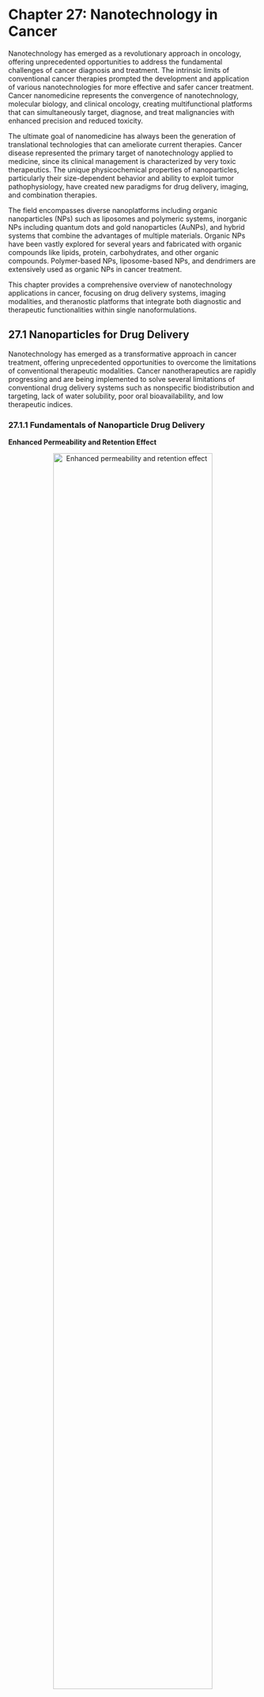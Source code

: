 # Chapter 27: Nanotechnology in Cancer

Nanotechnology has emerged as a revolutionary approach in oncology, offering unprecedented opportunities to address the fundamental challenges of cancer diagnosis and treatment. The intrinsic limits of conventional cancer therapies prompted the development and application of various nanotechnologies for more effective and safer cancer treatment. Cancer nanomedicine represents the convergence of nanotechnology, molecular biology, and clinical oncology, creating multifunctional platforms that can simultaneously target, diagnose, and treat malignancies with enhanced precision and reduced toxicity.

The ultimate goal of nanomedicine has always been the generation of translational technologies that can ameliorate current therapies. Cancer disease represented the primary target of nanotechnology applied to medicine, since its clinical management is characterized by very toxic therapeutics. The unique physicochemical properties of nanoparticles, particularly their size-dependent behavior and ability to exploit tumor pathophysiology, have created new paradigms for drug delivery, imaging, and combination therapies.

The field encompasses diverse nanoplatforms including organic nanoparticles (NPs) such as liposomes and polymeric systems, inorganic NPs including quantum dots and gold nanoparticles (AuNPs), and hybrid systems that combine the advantages of multiple materials. Organic NPs have been vastly explored for several years and fabricated with organic compounds like lipids, protein, carbohydrates, and other organic compounds. Polymer-based NPs, liposome-based NPs, and dendrimers are extensively used as organic NPs in cancer treatment.

This chapter provides a comprehensive overview of nanotechnology applications in cancer, focusing on drug delivery systems, imaging modalities, and theranostic platforms that integrate both diagnostic and therapeutic functionalities within single nanoformulations.

## 27.1 Nanoparticles for Drug Delivery

Nanotechnology has emerged as a transformative approach in cancer treatment, offering unprecedented opportunities to overcome the limitations of conventional therapeutic modalities. Cancer nanotherapeutics are rapidly progressing and are being implemented to solve several limitations of conventional drug delivery systems such as nonspecific biodistribution and targeting, lack of water solubility, poor oral bioavailability, and low therapeutic indices.

### 27.1.1 Fundamentals of Nanoparticle Drug Delivery

**Enhanced Permeability and Retention Effect**

<div align="center">
<img src="images/chapter27/27-1-1.svg" alt="Enhanced permeability and retention effect" width="80%">
  </div>
<p style="text-align: justify;"><em><strong> Figure 27.1 Enhanced permeability and retention effect: </strong>  Nanocarriers can extravasate into the tumors through the gaps between endothelial cells and accumulate there due to poor lymphatic drainage.  <small> Source: Aditi M. Jhaveri and Vladimir P. Torchilin Front. Pharmacol., Volume 5 - 2014 | https://doi.org/10.3389/fphar.2014.00077 via Wikimedia Commons </small></em></p>

Nanoparticles exploit the unique pathophysiology of tumors, particularly the enhanced permeability and retention (EPR) effect. This phenomenon arises from:

* **Abnormal tumor vasculature**: Tumor blood vessels are typically more permeable than normal vessels due to incomplete endothelial cell junctions and reduced pericyte coverage
* **Defective lymphatic drainage**: Impaired lymphatic function in tumors leads to reduced clearance of extravasated materials
* **Size-dependent accumulation**: Nanoparticles in the optimal size range (10-150 nm) can extravasate through leaky tumor vasculature while being retained in the tumor microenvironment

**Passive vs. Active Targeting**

*Passive Targeting*:
* Relies on the EPR effect for tumor accumulation
* Size and surface characteristics determine circulation time and biodistribution
* Stealth properties achieved through polyethylene glycol (PEG) coating to evade immune recognition

*Active Targeting*:
* Employs specific ligands or antibodies directed against tumor-specific receptors
* Amplifies specificity of therapeutic nanoparticles
* Enhances cellular uptake and internalization by cancer cells

### 27.1.2 Types of Nanoparticle Drug Delivery Systems

**Liposomal Drug Delivery Systems**

Liposomes are lipid spheres about 100 nanometers in diameter that have been synthesized for improved delivery of therapeutic agents. Liposome, the first nano-scale drug approved for clinical application, consists of an outer lipid layer and a core entrapping either hydrophobic or hydrophilic drug. They offer several advantages:

* **Biocompatibility**: Composed of naturally occurring lipids
* **Versatile drug loading**: Can encapsulate both hydrophilic and lipophilic drugs
* **Controlled release**: Permit continued drug release with increased precision in tumor-targeting
* **Reduced toxicity**: Demonstrated clinical success in reducing systemic toxicity

  <div align="center">
<img src="images/chapter27/27-1-2.jpg" alt="ELiposomal drug delivery systems" width="80%">
  </div>
<p style="text-align: justify;"><em><strong> Figure 27.2 Schematic representation of the different types of liposomal drug delivery systems. </strong>   <small> Source: Sercombe, Veerati, Moheimani, Wu, Sood and Hua Front. Pharmacol., Volume 6 - 2015 | https://doi.org/10.3389/fphar.2015.00286 via Wikimedia Commons </small></em></p>

*Advanced Liposomal Formulations*:
The PEG (polyethylene glycol) is a hydrophilic polymer that prevents the liposome from recognizing subsequent clearance. Improved pharmacokinetic characteristics, regulated and prolonged drug release, and, most importantly, decreased systemic toxicity are all provided by LNPs. Modern liposomal systems include:

- **PEGylated liposomes**: Enhanced circulation time and reduced immunogenicity
- **Targeted liposomes**: Surface-modified with antibodies or ligands for active targeting
- **Stimuli-responsive liposomes**: pH, temperature, or enzyme-triggered drug release
- **Combination liposomes**: Co-delivery of multiple therapeutic agents

*Clinical Applications*:
In the field of breast and prostate cancer, the application of liposomes has been increasingly common. Multiple paclitaxel liposomes have been demonstrated to have higher anti-tumor efficiency and improved bioavailability compared to free paclitaxel. Liposomes have been used to encapsulate anticancer drugs for the treatment of AIDS-related Kaposi's sarcoma. In melanoma models, phosphatidylethanolamine liposomal cisplatin was proven to have higher cytotoxicity than classic liposomes or free cisplatin, maintaining high intratumoral drug concentration for 72 hours and efficiently delivering 3.6-times more drug compared to the free drug.

**Polymeric Nanoparticles**

Polymeric nanoparticles (NPs) play an important role in controlled cancer drug delivery. Anticancer drugs can be conjugated or encapsulated by polymeric nanocarriers, which are known as polymeric nanomedicine. Polymeric nanoparticles (PNs) are molecules usually organized with tunable size into a dense structure with entangling biodegradable polymers presenting thermodynamic stability in an aqueous solvent. The FDA (Food and Drug Administration) has approved three PNs: polylactic acid (PLA), poly(lactic-co-glycolic acid) (PLGA), and polycaprolactone (PCL).

*Advantages*:
Due to their nature, they make possible the customization of many properties, such as hydrophobicity, molecular weight and biodegradability. All of them are completely biocompatible and biodegradable, and have acknowledged degradation curves, making the drug release process of these nanocarriers more accessible to be customized

- Controlled drug release kinetics
- Biodegradable and biocompatible
- Tunable surface properties through copolymer modification
- Protection of encapsulated drugs from degradation

*Advanced Polymeric Systems*:

**Polymersomes**: Polymersomes are a kind of supramolecular aggregates formed by the self-assembly of amphiphilic molecules. As drug carriers, polymersomes modify the distribution of drugs in body, prevent drug degradation and inactivation, extend the action time of drugs, and reduce side effects. These vesicular structures offer:

- Superior stability compared to liposomes
- Controllable membrane thickness and permeability
- Ability to deliver both hydrophilic and hydrophobic drugs
- Stimuli-responsive capabilities including pH, temperature hydrolysis, oxidation, reduction, light, and so on

**Polymeric Micelles**: Self-assembled structures from amphiphilic block copolymers that provide:

- Enhanced solubilization of hydrophobic drugs
- Core-shell architecture for drug encapsulation
- Active targeting through surface modification
- Improved pharmacokinetics and biodistribution

*Clinical Success*:
Albumin-bound (nab)-paclitaxel NPs (Abraxane®) were approved in 2012 by the US Food and Drug Administration (FDA) for cancer treatment. It has been used since then for the treatment of a large list of cancer including non-small cell lung carcinoma, metastatic breast cancer and pancreatic cancer.

*PEGylation Strategy*:
Copolymers such as polyethylene glycol (PEG) have been used to reduce degradation rate and improve biocompatibility, creating PLA-PEG and PLGA-PEG formulations that evade immune response and extend circulation time.

**Hybrid Nanoparticles**

Hybrid NPs combine the advantages of different NPs, thereby enhancing the function and stability of each drug delivery system. These advanced systems represent the next generation of nanomedicine platforms.

*Lipid-Polymer Hybrid Nanoparticles (LPHNPs)*:
LPHNPs are advanced core–shell nanoconstructs with a polymeric core region enclosed by a lipidic layer, presumed to be derived from both liposomes and polymeric nanounits. Key advantages include:

- High biocompatibility of lipids with the structural integrity provided by polymer NPs, capable of encapsulating both hydrophilic and hydrophobic drugs
- Stability, high loading of cargo, increased biocompatibility, rate-limiting controlled release, and elevated drug half-lives as well as therapeutic effectiveness while minimizing their drawbacks
- Effective internalization by cancer cells and avoidance of fast clearance by the reticuloendothelial system

*Clinical Applications of Hybrid Systems*:
Lipid-polymer hybrid NPs have been demonstrated to be a promising drug delivery platform in the treatment of pancreatic cancer, breast cancer, and metastatic prostate cancer.

*Organic-Inorganic Hybrid Nanoparticles*:
The combination of organic and inorganic hybrid nano-materials is a common method of NP design. For example, a liposome-silica hybrid (LSH) nanoparticle consists of a silica core and a surrounding lipid layer.

**Carbon-Based Nanoparticles**

Carbon-based nanoparticles are effective in melanoma cells. A single-walled carbon nanotube loaded with doxorubicin induced melanoma cell death in a dose-dependent manner in vitro and reduced tumor development in a xenograft melanoma model.

*Properties*:
* High surface area for drug loading
* Excellent electrical and thermal conductivity
* Potential for photothermal therapy applications
* Challenges with biocompatibility and clearance

**Inorganic Nanoparticles**

*Gold Nanoparticles (GNPs)*:
Gold nanoparticles are known as nontoxic, highly stable, easy to synthesize, and minimally interfering with the biological profile of melanoma tumor cells. Being of high atomic number and electron density, GNPs are optimal contrast agents for computed tomography.

*Mesoporous Silica Nanoparticles (MSNPs)*:
Mesoporous silica nanoparticles have high drug loading due to high pore volume and surface area, multifunctionalization for targeted and controlled delivery, enhanced cellular uptake and delivers therapeutics at cellular levels in cancer.

*Magnetic Nanoparticles*:
* Iron oxide nanoparticles for MRI contrast enhancement
* Potential for magnetic hyperthermia therapy
* Targeted delivery using external magnetic fields

### 27.1.3 Overcoming Drug Resistance

**Mechanisms of Drug Resistance**

The mechanisms of cancer drug resistance include overexpression of drug efflux transporters, defective apoptotic pathways, and hypoxic environment. Cancer drug resistance represents one of the most significant challenges in oncology, with over 50% of the anticancer drugs used in the clinic today targeted by P-glycoprotein (P-gp).

**ATP-Binding Cassette (ABC) Transporters**:
A distinct and predominant mechanism of drug resistance found in cancer cells is the overexpression of specific efflux pumps. These efflux pumps are part of the ABC superfamily of transporters and can translocate substrates (drugs) from the inside to the outside of the cell, thereby reducing intracellular drug accumulation. Key resistance mechanisms include:

- **P-glycoprotein (P-gp)**: P-gp can efflux various anticancer drugs such as doxorubicin and paclitaxel out of cancer cells. Overexpression of P-gp is a common feature of most acquired MDR (Multidrug Resistance) in solid tumors
- **Multidrug Resistance-Associated Protein 1 (MRP1)**: Contributes to drug efflux and resistance
- **Breast Cancer Resistance Protein (BCRP)**: Another major efflux transporter

**Nanoparticle-Based Solutions**

*Bypassing Efflux Pumps*:
Considering different mechanisms of drug resistance in cancer, nanoparticles are always designed to inhibit or bypass efflux pumps on the membrane or to enhance endocytosis when recognizing MDR tumors. Strategies include:

- **Endocytic Uptake**: Nanoparticles targeting these mechanisms can lead to an improvement in the reversal of multidrug resistance
- **Co-delivery Systems**: Nano-codelivery systems that can transport traditional chemotherapy drugs and multiple MDR transporter inhibitors. These systems function by interfering with the "efflux pump" functions of cell membrane transporters
- **Size-dependent Mechanisms**: Nanoparticles can deliver drugs directly to intracellular compartments, bypassing membrane transporters

*Multi-compound Nanoparticles*:
Nanoparticles capable to encapsulate or bind multiple compounds at once and release the drugs at the target site either simultaneously or in a predetermined sequence. A novel polymer lipid hybrid nanoparticle (PLN) system was able to circumvent drug resistance. Dox-MMC co-loaded PLN were 20-30-folds more effective in killing MDR cells than free drugs.

*Gene Silencing Approaches*:
Strategies to overcome multi drug resistance by silencing the expression of gene encoding P-gp efflux transporter, i.e., MDR-1 or Survivin through RNA interference (RNAi) or small interfering RNA (siRNA) has been explored. The mechanisms include:

- **siRNA Delivery**: The siRNAs assembles into endoribonuclease inside the cells containing complexes known as RNA-Induced Silencing Complexes (RISCs) which guides the RISCs to complementary RNA molecules, cleaving and destroying the target RNA
- **Combined Therapeutic Approaches**: Biotin-functionalized nanoparticles co-encapsulating paclitaxel and P-gp targeted siRNA partially overcame tumor drug resistance

*Oxidative Stress Modulation*:
Restoring the oxidative stress sensitivity of MDR cells to enhance the cytotoxicity of antitumor drugs, as well as identifying novel targets to restore cancer cell response to chemotherapies and immunotherapies, may serve as potential therapeutic strategies to overcome MDR.

**Clinical Examples of MDR Reversal**:

*Mesoporous Silica Systems*:
Doxorubicin MSNPs surface conjugated with TAT peptide facilitated intranuclear drug localization in multidrug resistant MCF-7/ADR cancer cells and overcome MDR compared to free Doxorubicin.

*PLGA-based Systems*:
Biotin or folic acid functionalized PLGA nanoparticles encapsulating Tariquidar and Paclitaxel resulted in higher cytotoxicity and inhibited tumor growth in human MDR tumor xenografts compared to Paclitaxel nanoparticles alone.

*Liposomal Co-delivery*:
Transferrin coated liposomes co-encapsulating Doxorubicin and Verapamil exhibited 5 and 3-fold cytotoxicity in Doxorubicin-resistant human erythroleukemia K562 cells compared to non-targeted liposomes and transferrin targeted liposomes with Doxorubicin alone respectively.

### 27.1.4 Clinical Translation and Challenges

**Approved Nanotherapeutics**

Several nanotechnology-based cancer drug therapies have been approved by the FDA and are already on the market. The true measure of nanotechnology success in medicine and oncology lies in effectively translating research discoveries into the clinic for improved disease diagnosis and treatment. In the past decade, sixteen nanoparticle (NP) formulations have gained Food and Drug Administration (FDA) approval and over 1000 new clinical trials have begun. Among the FDA approved nanoformulations, eight are clinically used for cancer imaging or therapy. Key approved nanotherapeutics include:

**Doxil® (Pegylated Liposomal Doxorubicin)**

Doxil®, the first FDA-approved nano-drug (1995), represents a landmark achievement in cancer nanomedicine. This formulation addresses the significant toxicity issues associated with free doxorubicin, a highly effective but toxic anthracycline chemotherapeutic agent.

*Mechanism of Drug Encapsulation and Delivery*:
Doxil® is based on three unrelated principles that work synergistically:

1. **PEGylated Nano-liposomes**: Prolonged drug circulation time and avoidance of the reticuloendothelial system (RES) due to the use of PEGylated nano-liposomes. The PEG coating provides "stealth" properties that help evade immune recognition.
  
2. **Remote Loading Technology**: High and stable remote loading of doxorubicin driven by a transmembrane ammonium sulfate gradient. An ammonium sulfate (pH) gradient is used to load and stably retain doxorubicin in the liposome interior. This gradient allows for drug release at the tumor site when the liposomes encounter the slightly acidic tumor microenvironment.
  
3. **Lipid Bilayer Composition**: The liposome lipid bilayer exists in a "liquid ordered" phase composed of high-Tm (53 °C) phosphatidylcholine and cholesterol, providing enhanced stability and controlled drug release.
  

*Clinical Impact*:
Doxil was the first nanotherapeutic approved to treat cancer and is used for treating ovarian cancer, AIDS-related Kaposi's sarcoma, and multiple myeloma. The clinically approved formulations reduced cardiotoxicity and hematological toxicity compared to free doxorubicin. In Jerusalem's "first in man Doxil clinical trial" (1991-1994), Doxil demonstrated high and selective tumor localization, providing the first proof for the EPR effect induced in tumors by passive targeting in humans.

**Abraxane® (Albumin-bound Paclitaxel Nanoparticles)**

Abraxane® (nab-paclitaxel; ABI 007) represents the first nanotechnology-based drug in cancer treatment, addressing the solvent-related toxicity issues of conventional paclitaxel formulations.

*Innovative Delivery Mechanism*:
Abraxane is a 130-nm, albumin-based nanoparticle formulation of paclitaxel that is clinically used for the treatment of metastatic breast cancer. The formulation exploits natural delivery mechanisms:

1. **Solvent-Free Formulation**: Eliminates Cremophor EL, the toxic solvent used in conventional paclitaxel, thereby removing the need for premedication with steroids and antihistamines and reducing hypersensitivity reactions.
  
2. **Albumin-Mediated Transport**: nab-Paclitaxel is a solvent-free, albumin-bound nanoparticle formulation of paclitaxel that takes advantage of the increased delivery of albumin to tumors through receptor-mediated transport called transcytosis. nab-Paclitaxel binds to gp60, the albumin receptor on endothelial cells, which in turn activates caveolin-1 and the formation of caveolae.
  
3. **SPARC-Mediated Release**: In the tumoral interstitium, SPARC (secreted protein, acidic and rich in cysteine) is selectively secreted by the tumors and binds to albumin-bound paclitaxel with the resultant release of paclitaxel in the vicinity of tumor cells.
  

*Clinical Success*:
Abraxane was approved by the FDA in 2005 for breast cancer, 2010 for non-small cell lung cancer (NSCLC), and 2013 for pancreatic cancer. The formulation allows administration of higher paclitaxel doses (260 mg/m²) compared to conventional paclitaxel (175 mg/m²) with reduced toxicity and improved efficacy. In 2014, Abraxane's sales were $848 million, representing a 31 percent year-over-year increase.

**Other Approved Nanotherapeutics**

- **DaunoXome®** (liposomal daunorubicin): Approved in 1996 for AIDS-related Kaposi's sarcoma
- **Myocet®** (non-PEGylated liposomal doxorubicin): Available in Europe and Canada

**Major Biological Barriers to Clinical Translation**

**The Blood-Brain Barrier (BBB)**

The blood-brain barrier (BBB) constitutes a microvascular network responsible for excluding most drugs from the brain, representing one of the most formidable challenges in nanomedicine. The BBB is a barrier that separates the blood from the brain tissue and possesses unique characteristics that make the delivery of drugs to the brain a great challenge.

<div align="center">
<img src="images/chapter27/27-1-4.jpg" alt="The Blood-Brain Barrier" width="80%">
  </div>
<p style="text-align: justify;"><em><strong> Figure 27.3 The Blood-Brain Barrier </strong> This image shows a dense network of blood vessels (red) and nuclei (blue) obtained from mouse brain tissue that was optically cleared to look deeper into the tissue than otherwise possible. The brain’s blood vessels are nearly impermeable, allowing only the passage of key nutrients while blocking that of harmful substances. Unfortunately, this blood-brain barrier (BBB) also excludes most therapeutics. By designing drug-containing nanoparticles that can “hitchhike” across the BBB, researchers hope to finally penetrate the barrier, and deliver life-saving drugs to cancers in the brain. Pictured here is brain tissue before exposure to the experimental nanoparticles.  <small> Source: Emily Wyatt, Mark Davis, California Institute of Technology via NCI Visuals Online </small></em></p>

*Structural and Functional Characteristics*:
The BBB consists of brain endothelial cells connected by tight junctions (TJs) that restrict paracellular transport, along with specialized efflux pumps and limited transcytosis pathways. Because the brain is such a vital organ, the blood vessels surrounding the brain are much more restrictive than other blood vessels in the body, to keep out potentially harmful molecules. The fact that almost 98% of drugs are unable to overcome the BBB is the main reason for employment of nanocarriers in high-grade glioma treatment.

*Nanoparticle Transport Mechanisms Across the BBB*:
Nanoparticles can exploit several transport mechanisms to cross the BBB:

1. **Paracellular Transport**: Small lipophilic cationic NPs can passively diffuse across the cell membranes of BBB endothelial cells. Their small size is advantageous for paracellular transport across the TJs.
  
2. **Carrier-Mediated Transport (CMT)**: Takes advantage of endogenous BBB transporters needed for entry of molecules for homeostasis and neuronal health.
  
3. **Receptor-Mediated Transcytosis (RMT)**: Recognition of a ligand on the NP by a membrane receptor, including transferrin receptor (TfR), insulin receptor (IR), and low-density lipoprotein (LDL) receptors.
  
4. **Adsorptive-Mediated Transcytosis (AMT)**: Favorable interactions between the surfaces of NPs and the endothelial membrane through negatively charged clathrin-coated pits and caveolae.
  

*Clinical Challenges*:
Treatment of brain tumors is limited by the impermeability of the BBB and, consequently, survival outcomes for malignant brain tumors remain poor. In the context of glioblastoma multiforme (GBM), the surrounding brain parenchyma consists of a dense matrix which gives rise to elevated interstitial pressure, further limiting nanoparticle penetration.

**Protein Corona Formation and Opsonization**

When nanoparticles are exposed to biological fluids, such as plasma, opsonins and other biomolecules rapidly adsorb to the surface. This protein corona represents the "true identity" of NP in our body and fundamentally alters nanoparticle behavior.

*Mechanism of Protein Corona Formation*:
The protein corona spontaneously develops and evolves on the surface of nanoscale materials when they are exposed to biological environments, altering their physiochemical properties and affecting their subsequent interactions with biosystems. Upon entering into the biological environments, the surface of the nanoparticles is immediately coated with proteins and form the so-called a protein corona due to which a nanoparticle changes its "synthetic" identity to a new "biological" identity.

*Components and Classification*:
The protein corona consists of two distinct layers:

1. **Hard Corona**: Proteins with high affinity that remain tightly bound to the nanoparticle surface for extended periods
2. **Soft Corona**: Proteins with lower affinity and higher tendency to desorb from NPs' surfaces and tend to be exchanged with other proteins

*Opsonins and Dysopsonins*:
Two types of proteins can be distinguished in the corona:

**Opsonins**: Proteins that reduce the half-life of NPs and accelerate their degradation in vivo by activating the immune system. The most important opsonins include:

- Complement proteins (C1q, C3, C3b): C3, which is the most abundant complement protein in serum, activates an immunological response for the removal of foreign materials
- Immunoglobulins (IgG, IgA, IgM): Mark NPs for phagocytic uptake
- Fibrinogen: Promotes coagulation and immune recognition

**Dysopsonins**: Proteins that prevent immune recognition and RES uptake:

- Albumin: The most abundant protein in blood, exerts dysopsonin effects and can initiate receptor-mediated endocytosis
- Clusterin (CLU): Plays a predominant role as a dysopsonin, reducing opsonization and RES uptake
- Apolipoproteins: Play significant roles in blood circulation and NPs capacity to cross biological barriers

**The Reticuloendothelial System (RES)**

The reticuloendothelial system (RES) is part of the immune system and consists of phagocytic cells such as monocytes and macrophages located primarily in the liver, spleen, and lymph nodes.

*Clearance Mechanisms*:
A major hurdle that alters nanomedicine effectiveness is mononuclear phagocytic system (MPS) clearance. Intravenously injected NPs are generally recognized as foreign materials and processed through:

1. **Opsonization**: Adsorption of opsonins onto nanoparticle surfaces
2. **Complement Activation**: Activation of complement cascade leading to C3b deposition
3. **Macrophage Recognition**: Phagocytic cells recognize opsonized particles via complement receptors (CRs) and Fc gamma receptors (FcγR)
4. **Phagocytosis and Clearance**: Rapid elimination from bloodstream, resulting in undesirable nanotoxicity

A meta-analysis showed that an estimated 0.7% of injected NPs reach solid tumor tissue, whereas the vast majority accumulated in non-tumor sites including the liver and spleen.

**Enhanced Permeability and Retention (EPR) Effect Limitations**

*EPR Effect Variability*:
Solid and malignant tumours are highly heterogenous resulting in disparate tumour permeability, unfavourable for passive targeting. The EPR effect is thought to provide less than a 2-fold increase in drug delivery at tumour sites compared to healthy tissues.

*Tumor Microenvironment Challenges*:
Despite the emphasis on extravasation and accumulation in NP delivery, deep and uniform tumour penetration of nanotherapeutics may also be crucial for optimal outcomes. Tumour growth produces intratumoural mechanical stress due to elevated cellular proliferation within a limited area termed 'Growth-induced solid stress'. This compression can act as a barrier for adequate delivery of NP delivery systems at the target site.

**Manufacturing and Regulatory Challenges**

*Complex Manufacturing Requirements*:
Issues surrounding complexity in manufacturing and characterization, lack of understanding of in vivo pharmacokinetics and pharmacodynamics, acute and chronic toxicity, and cost-effectiveness present significant challenges. The experimental development of NNMs (nanoparticulate nanomedicines) is progressing at a fast pace, however significant challenges still exist in promoting these platforms into clinically feasible therapies.

*Regulatory Pathway Complexity*:
Although diverse nanocarriers have traversed preclinical phases and garnered approvals for human trials, a mere fraction have secured authorization for clinical deployment, particularly those with molecular moieties designed for selective cancer cell interactions. The majority of NNMs in the clinic are for the treatment of cancer, predominantly by the parenteral route of administration, and are structurally based on simple nanomedicine platforms.

*Safety and Toxicity Assessment*:
Toxicological profile of nanoparticles should be robustly assessed. When systemically administered, nanostructures interact with various host biomolecules, and may trigger toxicity. Therefore, comprehensive in vitro cellular models call for evaluation of physicochemical properties, dose, and time of action of nanomaterials.

**Current Clinical Landscape**

*Statistical Overview*:
In recent analysis of the clinical landscape of therapeutic nanoparticles, over 25 Food and Drug Administration (FDA) or European Medicines Agency (EMA) approved nanomedicines and over 45 other nanoparticle technologies were identified as being evaluated in ongoing clinical trials. In these past years since initial reviews, two intravenously administered nanoparticles have been FDA and EMA approved.

*Translation Success Rate*:
With the integration of nanotechnology into the medical field at large, great strides have been made in the development of nanomedicines for tackling different diseases, including cancers. However, the translation from bench to bedside remains challenging, with various cancer nanomedicines having demonstrated success in preclinical studies but facing significant hurdles in clinical translation.

**Future Opportunities and Strategies**

**Overcoming Biological Barriers**

*BBB Penetration Strategies*:
Recent breakthrough approaches for crossing the BBB include:

- Ultrasound-mediated BBB opening for temporary permeabilization
- Cell-mediated targeting using nanoparticles that exploit cellular transport mechanisms
- Biomimetic approaches using cell membrane-coated nanoparticles

*Protein Corona Engineering*:
Understanding protein corona formation has revealed opportunities to:

- Design nanoparticles with beneficial corona compositions
- Exploit natural targeting mechanisms through corona proteins
- Develop personalized nanomedicine approaches based on patient-specific protein patterns

**Precision Medicine Integration**

*Patient-Specific Approaches*:
By gaining a deeper insight into nano–bio interactions and the personalization of nanomedicines, the field is moving toward:

- Biomarker-guided nanoparticle selection
- Patient-specific corona profiling for treatment optimization
- Real-time monitoring of nanoparticle behavior and therapeutic response

*Advanced Manufacturing and Quality Control*:

- Continuous manufacturing processes for consistent nanoparticle production
- Quality by design approaches for reproducible formulations
- Automated production systems with real-time monitoring capabilities

The full power of nanotechnology will require an era of spectacular advances in the development of processes to integrate nanoscale components into devices, accompanied by the ability to do so reliably at low cost. Success in clinical translation will depend on continued collaboration between researchers, clinicians, regulatory agencies, and industry to address these complex challenges while maintaining focus on patient safety and therapeutic efficacy.
## 27.2 Nanomaterials for Imaging and Diagnosis

Recent advances in nanotechnology, accompanied by our growing understanding of cancer biology and nano-bio interactions, have led to the development of a series of nanocarriers, which aim to improve the therapeutic efficacy while reducing off-target toxicity. Nanomaterials have revolutionized medical imaging by providing superior contrast, specificity, and sensitivity compared to conventional imaging agents. These materials exploit unique physicochemical properties at the nanoscale to enhance diagnostic capabilities.

### 27.2.1 Quantum Dots for Cancer Imaging

**Fundamental Properties**

Quantum dots (QDs) are the luminescent nanocrystals (NCs) that provide a multifunctional platform for imaging the biosystems following controlled delivery of therapeutic drugs, proteins, peptides, oligonucleotides, and genes. Quantum dots (QDs) are semiconductor nanocrystals that emit fluorescence on excitation with a light source. Quantum dots (QDs) are nanoscale nanomaterials that are said to be zero-dimensional because charge carriers are confined so tightly in three directions. Many of their unique properties arise because semiconducting nanocrystals from 2–10 nm diameter are smaller than or equal to their exciton Bohr radius.

*Unique Optical Characteristics*:
Flexible surface chemistry, unique optical properties, high sensitivity, and multiplexing capabilities of QDs certainly make them a most promising tool for personalized medicine:

- Size-tunable emission wavelengths due to quantum confinement effects
- Broad absorption spectra with narrow, symmetric emission peaks
- Superior photostability compared to organic fluorophores
- High quantum yields and brightness

**Cancer Detection Applications**

QDs might serve as potential, more sensitive and specific methods of detection than conventional methods applied in cancer molecular targeting and bio-imaging. The advantages over conventional imaging include:

*Enhanced Sensitivity*:

- Detection of single molecules and small cell populations
- Superior signal-to-noise ratio
- Resistance to photobleaching allows long-term imaging

*Multiplexed Imaging*:
Because of quantum confinement effects, QDs can be excited by a single wavelength but emit at different wavelengths depending on their size, enabling simultaneous detection of multiple targets.

**Advanced Quantum Dot Systems**

*Carbon Quantum Dots (CQDs)*:
Carbon-based quantum dots (CQDs) have been shown to have promising application value in tumor diagnosis. These biocompatible alternatives offer:

- pH-triggered drug release, and can be used for theranostic purposes. Nitrogen and sulphur doping has been beneficial for extended imaging
- Biocompatible, facilitate pH-triggered drug release, and can be used for theranostic purposes
- Reduced toxicity compared to semiconductor QDs

*Graphene Quantum Dots (GQDs)*:
Graphene quantum dots (GQDs) were conjectured to produce new or improve current methods used for bioimaging, drug delivery, and biomarker sensors for early detection of diseases. Applications include:

- Quinic acid conjugated N-CQDs showed interesting features like tumor accumulation and luminescence, indicating that they might be useful as multifunctional theranostic agents
- Combined imaging and drug delivery capabilities

**In Vivo Tumor Targeting**

Multifunctional nanoparticle probes based on semiconductor quantum dots (QDs) for cancer targeting and imaging in living animals have shown promising results. In vivo targeting studies of human prostate cancer growing in nude mouse show that the QD probes can be delivered to tumor sites by both enhanced permeation and retention (passive targeting) and by antibody binding to cancer-specific cell surface biomarkers such as prostate-specific membrane antigen (active targeting).

*Advanced Targeting Strategies*:
Carbon quantum dots, functionalized with multiple paired α-carboxyl and amino groups that bind to the large neutral amino acid transporter 1 (which is expressed in most tumors), selectively accumulate in human tumour xenografts in mice.

*Clinical Applications*:

- Sentinel lymph node mapping in cancer staging
- Real-time surgical guidance
- Monitoring of therapeutic response

### 27.2.2 Magnetic Nanoparticles for MRI Enhancement

**Iron Oxide Nanoparticles**

The development of nano-imaging through fluorescent imaging and magnetic resonance imaging (MRI) has the potential to detect and diagnose cancer at an earlier stage than with current imaging methods.

*Contrast Enhancement Mechanisms*:
* T1 and T2 relaxation time modification
* Concentration-dependent signal enhancement
* Tissue-specific accumulation patterns

**Clinical Applications**

*Lymph Node Metastasis Detection*:
In the recent MELAMAG clinical trial, sentinel lymph node biopsy detection based on magnetic nanoparticles was compared to the standard technique. From 129 recruited patients, the study reported 95.3% rate of sentinel node identification using this magnetic nanoparticle-based technique.

*Advanced Magnetic Systems*:
Ultrahigh field magnetic resonance imaging (UHF-MRI) (≥7 T) can dramatically boost image resolution and signal-to-noise ratio. The hybrid nanoparticles exhibited better tumor accumulation, a suitable time imaging window, and excellent pH-response T1-T2 dual-mode UHF-MRI performance.

*Advantages over Conventional Contrast Agents*:

- Longer circulation times
- Enhanced tissue specificity
- Potential for therapeutic applications

### 27.2.3 Gold Nanoparticles for CT Imaging

**Contrast Enhancement Properties**

Being of high atomic number and electron density, GNPs are optimal contrast agents for computed tomography. When labeled with radioisotope indium-111 and conjugated with RGD ligands, GNPs were successfully used as radiotracers in experimental melanoma models.

*Applications*:
* Enhanced CT contrast for tumor delineation
* Dual-modality imaging (CT/fluorescence)
* Radiation therapy enhancement

### 27.2.4 Advanced Imaging Techniques

**Near-Infrared Fluorescence Imaging**

*Tissue Penetration*:
Near-infrared quantum dots enable deep tissue imaging due to:
* Reduced light scattering and absorption by biological tissues
* Minimal autofluorescence interference
* Enhanced penetration depth

**Molecular Imaging**

*Biomarker Detection*:
The urgent development of a novel approach for cancer detection and real-time monitoring is crucial in order to decipher the intricate molecular information responsible for tumor biological behaviors.

*Applications*:
* Protein expression monitoring
* Gene expression analysis
* Metabolic pathway visualization

## 27.3 Theranostics and Multifunctional Platforms

Theranostics, the integration of diagnostics and therapies, has become a new concept in the battles with various major diseases such as cancer. Theranostics represents the convergence of diagnostics and therapeutics in a single nanoplatform, enabling personalized medicine approaches through real-time monitoring of therapeutic efficacy.


### 27.3.1 Concept and Design Principles

**Definition and Scope**

Due to the variability and strong adaptability of cancer cells, they could adjust their structure or cell properties to adapt to the surrounding environment and continue to survive, which undoubtedly brings huge obstacles to treatment. However, a single functional nanoparticle drug delivery system seems not to be sufficient for diversified tumor treatment strategies.

The term theranostics was originally coined to describe a treatment platform that combined a diagnostic test with targeted therapy based on the test results. The current nanotheranostics utilize controlled drug vehicles and contain cargo, targeting ligands, and imaging labels for delivery to specific tissues, cells, or subcellular components.

**Multifunctional Design Requirements**

*Essential Components*:
Multifunctional nanoparticles integrate different functions to further expand the carrier's application, thus achieving two or more capacities:

- Therapeutic payload (drugs, genes, proteins)
- Imaging agents (fluorescent, magnetic, radioactive)
- Targeting ligands (antibodies, peptides, aptamers)
- Biocompatible carriers (liposomes, polymers, inorganic cores)

*Design Considerations*:

- Size optimization for EPR effect and cellular uptake
- Surface modification for prolonged circulation
- Controlled release mechanisms
- Biocompatibility and biodegradability

### 27.3.2 Theranostic Nanoplatforms

**Liposomal Theranostics**

By using nanoparticles for both diagnosis and treatment, theranostic nanomedicine has been advanced recently. Liposomes, exosomes, polymersomes, nanocrystals, nanotubes, and nanowires are among the commonly used nanoparticles and nanodevices, and endless combinations can be created with these nanostructures.

*Advantages*:

- High biocompatibility
- Versatile drug loading capacity
- Well-established manufacturing processes
- FDA-approved formulations available

**Advanced Theranostic Systems**

*Multifunctional Imaging-Guided Therapy*:
The theranostic potential of these PFH-NEs (perfluorohexane nanoemulsions) for contrast imaging of tumors and as a drug-delivery vehicle for therapeutic purposes were demonstrated for both in vitro and in vivo systems using a combination of photoacoustic, ultrasound and fluorescence imaging modalities.

*Pancreatic Cancer Theranostics*:
Theranostics are the next generation therapeutics with both imaging and treatment agents encapsulated in a single nanocarrier. HER-PGFIO showed the magnetic moment of 10emu/g, relaxivity (r2) of 773mM-1s-1 and specific absorption rate (SAR) of 183W/g.

**Polymeric Theranostic Systems**

*Nanohydrogels*:
Nanohydrogels are cross-linked hydrophilic soft polymers organized in a tridimensional network comprising a large fraction of water. This nanocarrier is promising for multimodality treatment, especially for peptides, proteins, and oligonucleotides, because of their hydrophilicity and efficient cell uptake.

*Polymersomes*:
Polymersome could be valuable for melanoma treatment owing to its benefits, such as robustness, increased drug loading, constancy, relatively longer in vivo circulation, and the possibility to design it for the delivery of multiple drugs.

**Inorganic Theranostic Platforms**

*Multifunctional Gold-Based Systems*:
Some metals, such as gold (Au) and Gadolinium (Gd), can have antitumor activity besides being an imaging tracer. Bimetallic theranostic nanoparticle, Bi2S3@BSA–Au–BSA–MTX–Cur, in which they used BSA to Bi2S3 nanoparticles by biomineralization and modified them with Au nanoparticles to deliver methotrexate (MTX) and curcumin. Gd-based nanoparticles (AGuIX) were successfully used as both MRI contrast agent and therapy in experimental animal models of melanoma metastases.

*Magnetic Theranostics*:
Red blood cells are attached to iron oxide nanoparticles pre-coated with chlorine e6, a photosensitizer, and then loaded with a chemotherapeutic drug, doxorubicin, to enable imaging-guided combined photodynamic and chemotherapy of cancer. The characteristic properties of nanoparticles result in their theranostic potential allowing for simultaneous detection of and treatment of the disease, particularly through magnetic hyperthermia therapy combined with MRI guidance.

<div align="center">
<img src="images/chapter27/27-3-2.jpg" alt="Carbon-Coated FeCo Nanoparticles as Sensitive Magnetic-Particle-Imaging Tracers with Photothermal and Magnetothermal Properties" width="40%">
  </div>
<p style="text-align: justify;"><em><strong> Figure 27.4 Carbon-Coated FeCo Nanoparticles as Sensitive Magnetic-Particle-Imaging Tracers with Photothermal and Magnetothermal Properties </strong> Infrared thermal images of tumor-bearing mouse injected with carbon-coated iron-cobalt (FeCo) nanoparticles for in vivo magnetic hyperthermia therapy. <small> Source: Song G, Kenney M, Chen YS, Zheng X, Deng Y, Chen Z, Wang SX, Gambhir SS, Dai H, Rao J. Carbon-coated FeCo nanoparticles as sensitive magnetic-particle-imaging tracers with photothermal and magnetothermal properties. Nat Biomed Eng. 2020 Mar;4(3):325-334. doi: 10.1038/s41551-019-0506-0. Epub 2020 Feb 3. PMID: 32015409; PMCID: PMC7071985. via NCI Visuals Online </small></em></p>

*Mesoporous Silica Theranostics*:
Multifunctional mesoporous silica nanoparticles (M-MSNs) were designed and synthesized, then the photosensitizer chlorin e6 (Ce6) and antitumor drug doxorubicin (Dox) were adsorbed onto the M-MSNs. The cores of bifunctional Fe3O4-Au nanoparticles in the multifunctional nanocomposites enabled dual-modal MR and CT imaging.

### 27.3.3 Clinical Applications and Examples

**Personalized Cancer Treatment**

Real-Time Monitoring*:

- Therapeutic response assessment
- Drug distribution tracking
- Resistance mechanism identification
- Treatment optimization

**Specific Clinical Examples**

*Melanoma Theranostics*:
Another novel theranostic nanostructure for melanoma was a biodegradable photoluminescent polymer—poly (lactic acid) (BPLP-PLA) loaded with anti-BRAF V600E–specific drug (PLX4032) and muramyl peptide. The new immune-cell-mediated nanoparticle offers high hopes for melanoma imaging and treatment.

*Prostate Cancer Targeting*:
A multifunctional melanin-like polydopamine (PDA) nanocarrier decorated with a small-molecule PSMA (prostate-specific membrane antigen) inhibitor. Compared with the corresponding non-targeted probe, our targeted probe induced higher cellular uptake in vitro (6.5-fold) and more tumor accumulation in vivo (4.6-fold).

*Combination Therapy Platforms*:
A multifunctional nanoplatform, which is developed by covalently grafting core-shell structured upconversion nanoparticles (UCNPs) with nanographene oxide (NGO). A remarkably improved and synergistic therapeutic effect compared to PTT (photothermal therapy) or PDT (photodynamic therapy) alone is obtained.

*Radiation Therapy Enhancement*:
Nanoparticles can potentiate radiotherapy by specifically delivering radionuclides or radiosensitizers into tumors, therefore enhancing the efficacy while alleviating the toxicity of radiotherapy.

## 27.4 Emerging Technologies and Future Directions

**Smart Responsive Systems**

*Stimuli-Responsive Release*:

- pH-sensitive drug release in acidic tumor microenvironment
- Temperature-triggered release through hyperthermia
- Enzyme-cleavable linkages for targeted activation
- Light-activated therapeutic release

**Advanced Imaging Integration**

*Multimodal Imaging Capabilities*:
Seamless multimodal NSs (nanosystems) have potential to simultaneously target and monitor the tumor cells through homing and imaging/sensing devices and deliver the therapeutic agents. Modern theranostic platforms incorporate:

- MRI/PET (Positron Emission Tomography) dual imaging
- Fluorescence/photoacoustic combinations
- CT/ultrasound integration
- Real-time therapeutic monitoring

**Combination Therapies**

*Immunotherapy Integration*:
Researchers are applying nanotechnology to cancer immunotherapy toward the development of nanocarriers for delivery of cancer vaccines and chemo-immunotherapies. Cancer nanovaccines can be envisioned as nanocarriers co-delivering antigens and adjuvants.

*Multi-therapeutic Approaches*:
Multifunctional nanoparticles often attract researchers because of their ability to simultaneously carry two or more drugs of different polarities or different sizes. Examples include:

- Chemo-photodynamic therapy combinations
- Immunotherapy-chemotherapy platforms
- Gene therapy-drug delivery systems
- Multi-drug resistance reversal strategies


**Current Limitations**

*Manufacturing and Scalability*:
* Complex synthesis procedures
* Batch-to-batch variability
* Regulatory approval pathways
* Cost-effectiveness considerations

*Biological Barriers*:
While progress toward effective treatments for cancer is taking longer than expected, researchers are beginning to understand the obstacles that have prevented nanoparticles from significantly reducing the cancer death rate.

**Safety Considerations**

*Toxicity Assessment*:
Toxicological profile of nanoparticles should be robustly assessed. When systemically administered, nanostructures interact with various host biomolecules, and may trigger toxicity. Therefore, comprehensive in vitro cellular models call for evaluation of physicochemical properties, dose, and time of action of nanomaterials.

*Long-term Effects*:
* Biodistribution and clearance studies
* Chronic toxicity evaluation
* Environmental impact assessment

**Future Opportunities**

*Precision Medicine*:
* Patient-specific nanoparticle design
* Biomarker-guided therapy selection
* Real-time treatment adaptation

*Advanced Manufacturing*:
* Continuous manufacturing processes
* Quality by design approaches
* Automated production systems

**Regulatory Pathway Development**

*Standardization Needs*:
* Characterization methodologies
* Safety assessment protocols
* Efficacy evaluation criteria

The full power of nanotechnology will require an era of spectacular advances in the development of processes to integrate nanoscale components into devices, accompanied by the ability to do so reliably at low cost.

The field of nanotechnology in cancer continues to evolve rapidly, with promising developments in theranostic platforms offering the potential to revolutionize cancer diagnosis and treatment. As our understanding of nano-bio interactions improves and manufacturing processes become more sophisticated, these technologies are expected to play an increasingly important role in precision oncology. Success will depend on continued collaboration between researchers, clinicians, regulators, and industry to translate laboratory innovations into safe and effective clinical applications.

## 27.5 Conclusion

The field of nanotechnology in cancer represents one of the most promising frontiers in modern oncology, offering transformative solutions to longstanding challenges in cancer diagnosis, treatment, and monitoring. The intrinsic limits of conventional cancer therapies prompted the development and application of various nanotechnologies for more effective and safer cancer treatment. This comprehensive review has highlighted the remarkable progress achieved across multiple domains of cancer nanomedicine, from sophisticated drug delivery systems to advanced imaging modalities and integrated theranostic platforms.

**Key Achievements and Progress**

The evolution of nanoparticle drug delivery systems has demonstrated significant clinical success, with several nanotechnology-based cancer drug therapies approved by the FDA and already on the market. The development of diverse nanoplatforms—including liposomal systems, polymeric nanoparticles, and innovative hybrid formulations—has addressed fundamental limitations of conventional chemotherapy, including poor bioavailability, systemic toxicity, and drug resistance. Nanoparticle-based drug delivery systems have been shown to play a role in overcoming cancer-related drug resistance through targeting mechanisms that include overexpression of drug efflux transporters, defective apoptotic pathways, and hypoxic environments.

The emergence of quantum dots and advanced imaging nanomaterials has revolutionized cancer diagnostics, enabling earlier detection, real-time monitoring, and precision-guided interventions. Quantum dots provide a multifunctional platform for imaging the biosystems following controlled delivery of therapeutic drugs, proteins, peptides, oligonucleotides, and genes, representing a paradigm shift toward personalized cancer medicine.

Perhaps most significantly, the development of theranostic platforms has unified diagnostic and therapeutic functionalities within single nanoformulations. Multifunctional nanoparticles integrate different functions to further expand the carrier's application, thus achieving two or more capacities, enabling simultaneous imaging, drug delivery, and treatment monitoring with unprecedented precision.

**Current Challenges and Barriers**

Despite remarkable scientific progress, significant challenges remain in translating nanomedicine innovations from bench to bedside. Although diverse nanocarriers have traversed preclinical phases and garnered approvals for human trials, a mere fraction have secured authorization for clinical deployment, particularly those with molecular moieties designed for selective cancer cell interactions. Key obstacles include complex manufacturing requirements, regulatory uncertainties, bio-corona formation, and incomplete understanding of long-term safety profiles.

The heterogeneity of cancer biology continues to pose challenges for universal nanomedicine solutions. The main obstacles to nanomedicine becoming a new paradigm in cancer therapy stem from the complexities and heterogeneity of tumour biology, an incomplete understanding of nano–bio interactions and the challenges regarding chemistry, manufacturing and controls required for clinical translation.

**Future Directions and Opportunities**

The future of cancer nanotechnology lies in the convergence of advanced materials science, precision medicine, and emerging therapeutic modalities. By gaining a deeper insight into nano–bio interactions and the personalization of nanomedicines, and through the application of nanotechnology to existing and emerging therapeutic modalities, we will begin to realize the true potential of nanomedicine in cancer.

Emerging areas of particular promise include:

1. **Next-Generation Immunotherapy Platforms**: Integration of nanotechnology with cancer immunotherapy, including nanovaccines and immune checkpoint modulators
2. **Artificial Intelligence-Guided Design**: Computational approaches for optimizing nanoparticle properties and predicting therapeutic outcomes
3. **Multi-Modal Theranostic Systems**: Advanced platforms combining multiple imaging modalities with diverse therapeutic mechanisms
4. **Precision Manufacturing**: Development of scalable, reproducible production methods for clinical-grade nanomedicines

**Clinical Impact and Patient Benefits**

The ultimate measure of success in cancer nanomedicine is improved patient outcomes. The ultimate goal of nanomedicine has always been the generation of translational technologies that can ameliorate current therapies. Current FDA-approved nanotherapeutics have already demonstrated clinical benefits including reduced toxicity, improved drug delivery, and enhanced therapeutic efficacy in various cancer types.

Looking ahead, the integration of nanotechnology with emerging treatment paradigms—including precision medicine, immunotherapy, and combination therapeutic approaches—holds tremendous promise for transforming cancer care. The continued collaboration between researchers, clinicians, regulatory agencies, and industry partners will be essential for realizing the full potential of nanotechnology in conquering cancer.

As we stand at the threshold of a new era in cancer treatment, nanotechnology offers unprecedented opportunities to develop more effective, less toxic, and truly personalized therapeutic interventions. The field continues to evolve rapidly, with promising developments in theranostic platforms expected to play an increasingly important role in precision oncology. Success will depend on continued innovation, rigorous clinical validation, and commitment to translating these powerful technologies into life-saving treatments for cancer patients worldwide.
